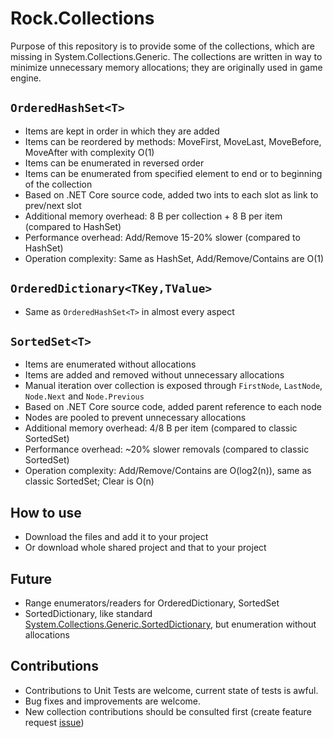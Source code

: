 # Rock.Collections
Purpose of this repository is to provide some of the collections, which are missing in System.Collections.Generic. The collections are written in way to minimize unnecessary memory allocations; they are originally used in game engine.

## `OrderedHashSet<T>`
* Items are kept in order in which they are added
* Items can be reordered by methods: MoveFirst, MoveLast, MoveBefore, MoveAfter with complexity O(1)
* Items can be enumerated in reversed order
* Items can be enumerated from specified element to end or to beginning of the collection
* Based on .NET Core source code, added two ints to each slot as link to prev/next slot
* Additional memory overhead: 8 B per collection + 8 B per item (compared to HashSet)
* Performance overhead: Add/Remove 15-20% slower (compared to HashSet)
* Operation complexity: Same as HashSet, Add/Remove/Contains are O(1)

## `OrderedDictionary<TKey,TValue>`
* Same as `OrderedHashSet<T>` in almost every aspect

## `SortedSet<T>`
* Items are enumerated without allocations
* Items are added and removed without unnecessary allocations
* Manual iteration over collection is exposed through `FirstNode`, `LastNode`, `Node.Next` and `Node.Previous`
* Based on .NET Core source code, added parent reference to each node
* Nodes are pooled to prevent unnecessary allocations
* Additional memory overhead: 4/8 B per item (compared to classic SortedSet)
* Performance overhead: ~20% slower removals (compared to classic SortedSet)
* Operation complexity: Add/Remove/Contains are O(log2(n)), same as classic SortedSet; Clear is O(n)

## How to use
* Download the files and add it to your project
* Or download whole shared project and that to your project

## Future
* Range enumerators/readers for OrderedDictionary, SortedSet
* SortedDictionary, like standard [System.Collections.Generic.SortedDictionary](https://msdn.microsoft.com/en-us/library/dd412070), but enumeration without allocations

## Contributions
* Contributions to Unit Tests are welcome, current state of tests is awful.
* Bug fixes and improvements are welcome.
* New collection contributions should be consulted first (create feature request [issue](https://github.com/OndrejPetrzilka/Rock.Collections/issues))
